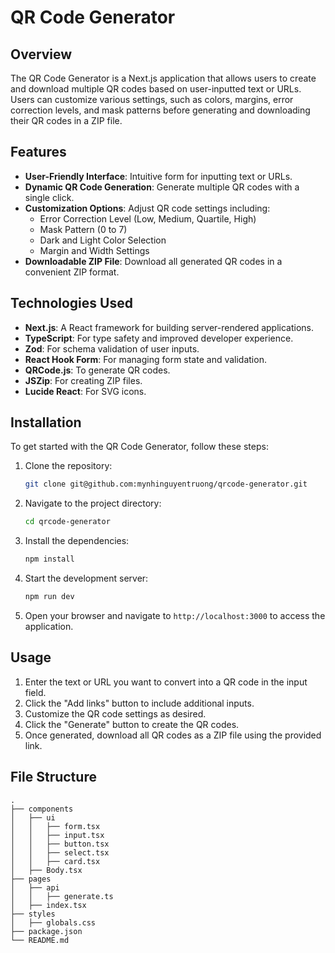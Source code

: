 # QR Code Generator

## Overview

The QR Code Generator is a Next.js application that allows users to create and download multiple QR codes based on user-inputted text or URLs. Users can customize various settings, such as colors, margins, error correction levels, and mask patterns before generating and downloading their QR codes in a ZIP file.

## Features

- **User-Friendly Interface**: Intuitive form for inputting text or URLs.
- **Dynamic QR Code Generation**: Generate multiple QR codes with a single click.
- **Customization Options**: Adjust QR code settings including:
  - Error Correction Level (Low, Medium, Quartile, High)
  - Mask Pattern (0 to 7)
  - Dark and Light Color Selection
  - Margin and Width Settings
- **Downloadable ZIP File**: Download all generated QR codes in a convenient ZIP format.

## Technologies Used

- **Next.js**: A React framework for building server-rendered applications.
- **TypeScript**: For type safety and improved developer experience.
- **Zod**: For schema validation of user inputs.
- **React Hook Form**: For managing form state and validation.
- **QRCode.js**: To generate QR codes.
- **JSZip**: For creating ZIP files.
- **Lucide React**: For SVG icons.

## Installation

To get started with the QR Code Generator, follow these steps:

1. Clone the repository:
   ```bash
   git clone git@github.com:mynhinguyentruong/qrcode-generator.git
   ```

2. Navigate to the project directory:
   ```bash
   cd qrcode-generator
   ```

3. Install the dependencies:
   ```bash
   npm install
   ```

4. Start the development server:
   ```bash
   npm run dev
   ```

5. Open your browser and navigate to `http://localhost:3000` to access the application.

## Usage

1. Enter the text or URL you want to convert into a QR code in the input field.
2. Click the "Add links" button to include additional inputs.
3. Customize the QR code settings as desired.
4. Click the "Generate" button to create the QR codes.
5. Once generated, download all QR codes as a ZIP file using the provided link.

## File Structure

```plaintext
.
├── components
│   ├── ui
│   │   ├── form.tsx
│   │   ├── input.tsx
│   │   ├── button.tsx
│   │   ├── select.tsx
│   │   ├── card.tsx
│   ├── Body.tsx
├── pages
│   ├── api
│   │   ├── generate.ts
│   ├── index.tsx
├── styles
│   ├── globals.css
├── package.json
└── README.md
```